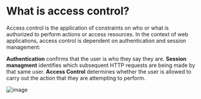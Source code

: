 # What is access control?
Access control is the application of constraints on who or what is authorized to perform actions or access resources. 
In the context of web applications, access control is dependent on authentication and session management:

**Authentication** confirms that the user is who they say they are.
**Session managment** identifies which subsequent HTTP requests are being made by that same user.
**Access Control** determines whether the user is allowed to carry out the action that they are attempting to perform.

![image](https://github.com/offensivecyber03/PortSwigger/assets/71892943/e6b40d76-0625-4572-ab1b-f1fb7b1b44a3)
